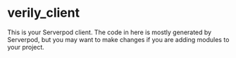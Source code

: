 # verily_client

This is your Serverpod client. The code in here is mostly generated by
Serverpod, but you may want to make changes if you are adding modules to your
project.
